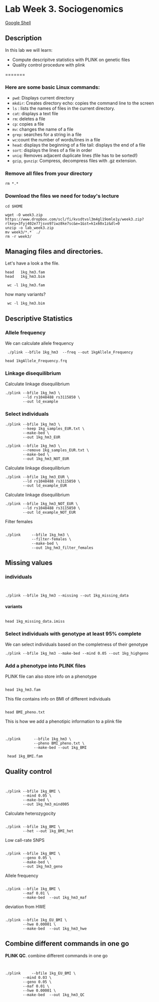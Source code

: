 # Lab Week 3. Sociogenomics

[Google Shell](https://cloud.google.com/shell/docs/launching-cloud-shell?hl=en)

## Description
In this lab we will learn:

* Compute descripitve statistics with PLINK on genetic files 
* Quality control procedure with plink



=======

### Here are some basic Linux commands:

* `pwd`: Displays current directory
* `mkdir`: Creates directory echo: copies the command line to the screen 
* `ls` : lists the names of files in the current directory.
* `cat`: displays a text file
* `rm`: deletes a file
* `cp`: copies a file
* `mv`: changes the name of a file
* `grep`: searches for a string in a file
* `wc`:count the number of words/lines in a file
* `head`: displays the beginning of a file tail: displays the end of a file
* `sort`: displays the lines of a file in order
* `uniq`: Removes adjacent duplicate lines (file has to be sorted!)
* `gzip`, `gunzip`: Compress, decompress files with .gz extension.


### Remove all files from your directory


```
rm *.*
``` 

### Download the files we need for today's lecture
```
cd $HOME

wget -O week3.zip https://www.dropbox.com/scl/fi/kvsdtvsl3m4gl19omle1y/week3.zip?rlkey=3fyj402e77jsvo97iwz8ke7sc&e=1&st=k1x60x1z&dl=0
unzip -o lab_week3.zip 
mv week3/*.*  ./
rm -r week3/
```

##  Managing files and directories.
Let's have a look a the file. 

```
head   1kg_hm3.fam
head   1kg_hm3.bim

```


```
 wc -l 1kg_hm3.fam
```

how many variants?

```
 wc -l 1kg_hm3.bim
```


##  Descriptive Statistics



### Allele frequency
We can calculate allele frequency

```
 ./plink --bfile 1kg_hm3  --freq --out 1kgAllele_Frequency
```

```
head 1kgAllele_Frequency.frq 
```


### Linkage disequilibrium
Calculate linkage disequilibrium
```
./plink --bfile 1kg_hm3 \
	 	--ld rs1048488 rs3115850 \
		--out ld_example
```

### Select individuals


```
./plink --bfile 1kg_hm3 \
	 	--keep 1kg_samples_EUR.txt \
		--make-bed \
		--out 1kg_hm3_EUR
```

```
./plink --bfile 1kg_hm3 \
	 	--remove 1kg_samples_EUR.txt \
		--make-bed \
		--out 1kg_hm3_NOT_EUR
```

Calculate linkage disequilibrium
```
./plink --bfile 1kg_hm3_EUR \
	 	--ld rs1048488 rs3115850 \
		--out ld_example_EUR
```

Calculate linkage disequilibrium
```
./plink --bfile 1kg_hm3_NOT_EUR \
	 	--ld rs1048488 rs3115850 \
		--out ld_example_NOT_EUR
```


Filter females
```

./plink     --bfile 1kg_hm3 \
            --filter-females \
            --make-bed \
       	 	--out 1kg_hm3_filter_females

```

## Missing values

### individuals
```


./plink --bfile 1kg_hm3 --missing --out 1kg_missing_data
```
#### variants
```

head 1kg_missing_data.imiss
```



### Select individuals with genotype at least 95% complete
We can select individuals based on the completness of their genotype
```
./plink --bfile 1kg_hm3 --make-bed --mind 0.05 --out 1kg_highgeno
```



### Add a phenotype into PLINK files

PLINK file can also store info on a phenotype


```

head 1kg_hm3.fam
```


This file contains info on BMI of different individuals
```

head BMI_pheno.txt
```

This is how we add a phenotipic information to a plink file
```


./plink      --bfile 1kg_hm3 \
             --pheno BMI_pheno.txt \
             --make-bed --out 1kg_BMI

```

```
 head 1kg_BMI.fam
```



## Quality control
```


./plink --bfile 1kg_BMI \
		--mind 0.05 \
		--make-bed \
		--out 1kg_hm3_mind005
```

Calculate heterozygocity
```

./plink --bfile 1kg_BMI \
		--het --out 1kg_BMI_het
```


Low call-rate SNPS
```

./plink --bfile 1kg_BMI \
		--geno 0.05 \
		--make-bed \
		--out 1kg_hm3_geno
```

Allele frequency
```

./plink --bfile 1kg_BMI \
	 	--maf 0.01 \
		--make-bed  --out 1kg_hm3_maf
```
deviation from HWE
```

./plink --bfile 1kg_EU_BMI \
	 	--hwe 0.00001 \
		--make-bed  --out 1kg_hm3_hwe

```

## Combine different commands in one go

**PLINK QC**. combine different commands in one go
```


./plink     --bfile 1kg_EU_BMI \
       	--mind 0.03 \
       	--geno 0.05 \
       	--maf 0.01 \
    	--hwe 0.00001 \
        --make-bed  --out 1kg_hm3_QC      
			
```
